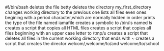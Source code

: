 #!/bin/bash
deletes the file betty
deletes the directory my_first_directory
changes working directory to the previous one
lists all files even ones begining with a period character,which are normally hidden in order
prints the type of the file named iamafile
creates a symbolic to /bin/ls named _ls_
creates a script that copies all HTML files
creates a script that copies all files beginning with an upper case letter to /tmp/u
creates a script that deletes all files in the current working directory that ends with ~
creates a script that creates the director welcom/,welcome/to/and welcome/to/school
